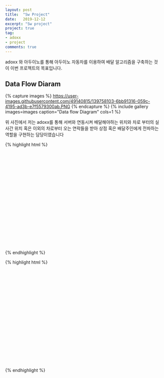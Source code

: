 ```yaml
---
layout: post
title:  "Sw Project"
date:   2019-12-12
excerpt: "Sw project"
project: true
tag:
- adoxx 
- project
comments: true
---
```


adoxx 와 아두이노를 통해 아두이노 자동차를 이용하여 배달 알고리즘을
구축하는 것이 이번 프로젝트의 목표입니다. 

## Data Flow Diaram

{% capture images %}
https://user-images.githubusercontent.com/49140815/139758103-6bb91316-059c-4195-ad3b-e7f5579300ab.PNG
{% endcapture %}
{% include gallery images=images caption="Data flow Diagram" cols=1 %}

위 사진에서 저는 adoxx를 통해 서버와 연동시켜 배달해야하는 위치와 차로 부터의 실사간 위치 혹은 
이외의 차로부터 오는 연락들을 받아 상점 혹은 배달주인에게 전파하는 역할을 구현하는 담당이였습니다

{% highlight html %}
<iframe width="560" height="315" src="//https://www.youtube.com/watch?v=Zxh9BdxJVA8&ab_channel=%EC%84%B8%EC%83%81%EC%A3%BC%EB%A7%90" frameborder="0"> </iframe>
{% endhighlight %}

{% highlight html %}
<iframe width="560" height="315" src="//https://www.youtube.com/watch?v=DNriPSghztQ&ab_channel=%EC%84%B8%EC%83%81%EC%A3%BC%EB%A7%90" frameborder="0"> </iframe>
{% endhighlight %}

